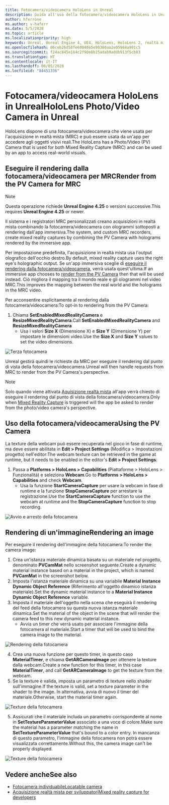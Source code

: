 ```yaml
---
title: Fotocamera/videocamera HoloLens in Unreal
description: Guida all'uso della fotocamera/videocamera HoloLens in Unreal
author: hferrone
ms.author: v-haferr
ms.date: 5/5/2020
ms.topic: article
ms.localizationpriority: high
keywords: Unreal, Unreal Engine 4, UE4, HoloLens, HoloLens 2, realtà mista, sviluppo, funzionalità, documentazione, guide, ologrammi, fotocamera, videocamera, MRC
ms.openlocfilehash: 06ceb26d58fe60848e5e90360aa2e05984a901c5
ms.sourcegitcommit: f24ac845e184c2f90e8b15adab9addb913f5cb83
ms.translationtype: HT
ms.contentlocale: it-IT
ms.lasthandoff: 06/05/2020
ms.locfileid: "84451336"
---
```

# <a name="hololens-photovideo-camera-in-unreal"></a><span data-ttu-id="ab2ab-104">Fotocamera/videocamera HoloLens in Unreal</span><span class="sxs-lookup"><span data-stu-id="ab2ab-104">HoloLens Photo/Video Camera in Unreal</span></span>

<span data-ttu-id="ab2ab-105">HoloLens dispone di una fotocamera/videocamera che viene usata per l'acquisizione in realtà mista (MRC) e può essere usata da un'app per accedere agli oggetti visivi reali.</span><span class="sxs-lookup"><span data-stu-id="ab2ab-105">The HoloLens has a Photo/Video (PV) Camera that is used for both Mixed Reality Capture (MRC) and can be used by an app to access real-world visuals.</span></span>

## <a name="render-from-the-pv-camera-for-mrc"></a><span data-ttu-id="ab2ab-106">Eseguire il rendering dalla fotocamera/videocamera per MRC</span><span class="sxs-lookup"><span data-stu-id="ab2ab-106">Render from the PV Camera for MRC</span></span>

> [!NOTE]
> <span data-ttu-id="ab2ab-107">Questa operazione richiede **Unreal Engine 4.25** o versioni successive.</span><span class="sxs-lookup"><span data-stu-id="ab2ab-107">This requires **Unreal Engine 4.25** or newer.</span></span>

<span data-ttu-id="ab2ab-108">Il sistema e i registratori MRC personalizzati creano acquisizioni in realtà mista combinando la fotocamera/videocamera con ologrammi sottoposti a rendering dall'app immersiva.</span><span class="sxs-lookup"><span data-stu-id="ab2ab-108">The system, and custom MRC recorders, create mixed reality captures by combining the PV Camera with holograms rendered by the immersive app.</span></span>

<span data-ttu-id="ab2ab-109">Per impostazione predefinita, l'acquisizione in realtà mista usa l'output olografico dell'occhio destro.</span><span class="sxs-lookup"><span data-stu-id="ab2ab-109">By default, mixed reality capture uses the right eye's holographic output.</span></span> <span data-ttu-id="ab2ab-110">Se un'app immersiva sceglie di [eseguire il rendering dalla fotocamera/videocamera](mixed-reality-capture-for-developers.md#render-from-the-pv-camera-opt-in), verrà usata quest'ultima.</span><span class="sxs-lookup"><span data-stu-id="ab2ab-110">If an immersive app chooses to [render from the PV Camera](mixed-reality-capture-for-developers.md#render-from-the-pv-camera-opt-in) then that will be used instead.</span></span> <span data-ttu-id="ab2ab-111">Ciò migliora il mapping tra il mondo reale e gli ologrammi nel video MRC.</span><span class="sxs-lookup"><span data-stu-id="ab2ab-111">This improves the mapping between the real world and the holograms in the MRC video.</span></span>

<span data-ttu-id="ab2ab-112">Per acconsentire esplicitamente al rendering dalla fotocamera/videocamera:</span><span class="sxs-lookup"><span data-stu-id="ab2ab-112">To opt-in to rendering from the PV Camera:</span></span>

1. <span data-ttu-id="ab2ab-113">Chiama **SetEnabledMixedRealityCamera** e **ResizeMixedRealityCamera**.</span><span class="sxs-lookup"><span data-stu-id="ab2ab-113">Call **SetEnabledMixedRealityCamera** and **ResizeMixedRealityCamera**</span></span>
    * <span data-ttu-id="ab2ab-114">Usa i valori **Size X** (Dimensione X) e **Size Y** (Dimensione Y) per impostare le dimensioni video.</span><span class="sxs-lookup"><span data-stu-id="ab2ab-114">Use the **Size X** and **Size Y** values to set the video dimensions.</span></span>

![Terza fotocamera](images/unreal-camera-3rd.PNG)

<span data-ttu-id="ab2ab-116">Unreal gestirà quindi le richieste da MRC per eseguire il rendering dal punto di vista della fotocamera/videocamera.</span><span class="sxs-lookup"><span data-stu-id="ab2ab-116">Unreal will then handle requests from MRC to render from the PV Camera's perspective.</span></span>

> [!NOTE]
> <span data-ttu-id="ab2ab-117">Solo quando viene attivata [Aquisizione realtà mista](mixed-reality-capture.md) all'app verrà chiesto di eseguire il rendering dal punto di vista della fotocamera/videocamera.</span><span class="sxs-lookup"><span data-stu-id="ab2ab-117">Only when [Mixed Reality Capture](mixed-reality-capture.md) is triggered will the app be asked to render from the photo/video camera's perspective.</span></span>

## <a name="using-the-pv-camera"></a><span data-ttu-id="ab2ab-118">Uso della fotocamera/videocamera</span><span class="sxs-lookup"><span data-stu-id="ab2ab-118">Using the PV Camera</span></span>

<span data-ttu-id="ab2ab-119">La texture della webcam può essere recuperata nel gioco in fase di runtime, ma deve essere abilitata in **Edit > Project Settings** (Modifica > Impostazioni progetto) nell'editor:</span><span class="sxs-lookup"><span data-stu-id="ab2ab-119">The webcam texture can be retrieved in the game at runtime, but it needs to be enabled in the editor's **Edit > Project Settings**:</span></span>
1. <span data-ttu-id="ab2ab-120">Passa a **Platforms > HoloLens > Capabilities** (Piattaforme > HoloLens > Funzionalità) e seleziona **Webcam**.</span><span class="sxs-lookup"><span data-stu-id="ab2ab-120">Go to **Platforms > HoloLens > Capabilities** and check **Webcam**.</span></span>
    * <span data-ttu-id="ab2ab-121">Usa la funzione **StartCameraCapture** per usare la webcam in fase di runtime e la funzione **StopCameraCapture** per arrestare la registrazione.</span><span class="sxs-lookup"><span data-stu-id="ab2ab-121">Use the **StartCameraCapture** function to use the webcam at runtime and the **StopCameraCapture** function to stop recording.</span></span>

![Avvio e arresto della fotocamera](images/unreal-camera-startstop.PNG)

## <a name="rendering-an-image"></a><span data-ttu-id="ab2ab-123">Rendering di un'immagine</span><span class="sxs-lookup"><span data-stu-id="ab2ab-123">Rendering an image</span></span>
<span data-ttu-id="ab2ab-124">Per eseguire il rendering dell'immagine della fotocamera:</span><span class="sxs-lookup"><span data-stu-id="ab2ab-124">To render the camera image:</span></span>
1. <span data-ttu-id="ab2ab-125">Crea un'istanza materiale dinamica basata su un materiale nel progetto, denominato **PVCamMat** nello screenshot seguente.</span><span class="sxs-lookup"><span data-stu-id="ab2ab-125">Create a dynamic material instance based on a material in the project, which is named **PVCamMat** in the screenshot below.</span></span>  
2. <span data-ttu-id="ab2ab-126">Imposta l'istanza materiale dinamica su una variabile **Material Instance Dynamic Object Reference** (Riferimento all'oggetto dinamico istanza materiale).</span><span class="sxs-lookup"><span data-stu-id="ab2ab-126">Set the dynamic material instance to a **Material Instance Dynamic Object Reference** variable.</span></span>  
3. <span data-ttu-id="ab2ab-127">Imposta il materiale dell'oggetto nella scena che eseguirà il rendering del feed della fotocamera su questa nuova istanza materiale dinamica.</span><span class="sxs-lookup"><span data-stu-id="ab2ab-127">Set the material of the object in the scene that will render the camera feed to this new dynamic material instance.</span></span>
    * <span data-ttu-id="ab2ab-128">Avvia un timer che verrà usato per associare l'immagine della fotocamera al materiale.</span><span class="sxs-lookup"><span data-stu-id="ab2ab-128">Start a timer that will be used to bind the camera image to the material.</span></span> 

![Rendering della fotocamera](images/unreal-camera-render.PNG)

4. <span data-ttu-id="ab2ab-130">Crea una nuova funzione per questo timer, in questo caso **MaterialTimer**, e chiama **GetARCameraImage** per ottenere la texture dalla webcam.</span><span class="sxs-lookup"><span data-stu-id="ab2ab-130">Create a new function for this timer, in this case **MaterialTimer**, and call **GetARCameraImage** to get the texture from the webcam.</span></span>  
5. <span data-ttu-id="ab2ab-131">Se la texture è valida, imposta un parametro di texture nello shader sull'immagine.</span><span class="sxs-lookup"><span data-stu-id="ab2ab-131">If the texture is valid, set a texture parameter in the shader to the image.</span></span>  <span data-ttu-id="ab2ab-132">In alternativa, avvia di nuovo il timer del materiale.</span><span class="sxs-lookup"><span data-stu-id="ab2ab-132">Otherwise, start the material timer again.</span></span> 

![Texture della fotocamera](images/unreal-camera-texture.PNG)

5. <span data-ttu-id="ab2ab-134">Assicurati che il materiale includa un parametro corrispondente al nome in **SetTextureParameterValue** associato a una voce di colore.</span><span class="sxs-lookup"><span data-stu-id="ab2ab-134">Make sure the material has a parameter matching the name in **SetTextureParameterValue** that's bound to a color entry.</span></span> <span data-ttu-id="ab2ab-135">In mancanza di questo parametro, l'immagine della fotocamera non potrà essere visualizzata correttamente.</span><span class="sxs-lookup"><span data-stu-id="ab2ab-135">Without this, the camera image can't be properly displayed.</span></span>

![Texture della fotocamera](images/unreal-camera-material.PNG)

## <a name="see-also"></a><span data-ttu-id="ab2ab-137">Vedere anche</span><span class="sxs-lookup"><span data-stu-id="ab2ab-137">See also</span></span>
* [<span data-ttu-id="ab2ab-138">Fotocamera individuabile</span><span class="sxs-lookup"><span data-stu-id="ab2ab-138">Locatable camera</span></span>](locatable-camera.md)
* [<span data-ttu-id="ab2ab-139">Acquisizione realtà mista per sviluppatori</span><span class="sxs-lookup"><span data-stu-id="ab2ab-139">Mixed reality capture for developers</span></span>](mixed-reality-capture-for-developers.md)

